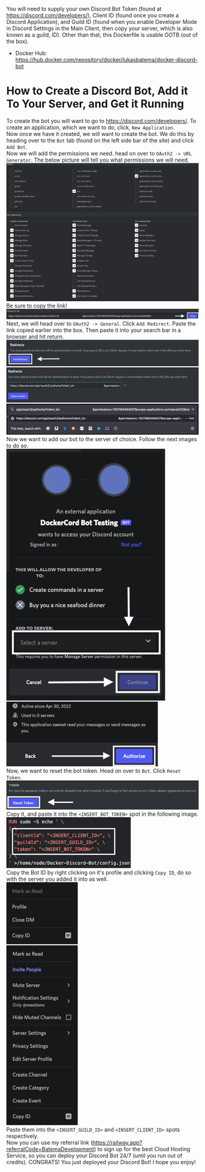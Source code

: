 You will need to supply your own Discord Bot Token (found at https://discord.com/developers/), Client ID (found once you create a Discord Application), and Guild ID (found when you enable Developer Mode in Discord Settings in the Main Client, then copy your server, which is also known as a guild, ID). Other than that, this Dockerfile is usable OOTB (out of the box).

- Docker Hub: https://hub.docker.com/repository/docker/lukasbatema/docker-discord-bot

# How to Create a Discord Bot, Add it To Your Server, and Get it Running
To create the bot you will want to go to https://discord.com/developers/. To create an application, which we want to do, click, `New Application`.
<br>
Now once we have it created, we will want to create the bot. We do this by heading over to the `Bot` tab (found on the left side bar of the site) and click `Add Bot`.
<br>
Now we will add the permissions we need. head on over to `OAuth2 -> URL Generator`. The below picture will tell you what permissions we will need.
<br>
<img src="tutorial_images/OAuth2Permissions.png" />
<br>
Be sure to copy the link!
<br>
<img src="tutorial_images/OAuth2GeneratedURLCopyButton.png" />
<br>
Next, we will head over to `OAuth2 -> General`. Click `Add Redirect`. Paste the link copied earlier into the box. Then paste it into your search bar in a browser and hit return.
<br>
<img src="tutorial_images/AddOAuth2Redirect.png" />
<br>
<img src="tutorial_images/PasteOAuth2URL.png" />
<br>
<img src="tutorial_images/PasteOAuthURLIntoSearchBar.png" />
<br>
Now we want to add our bot to the server of choice. Follow the next images to do so.
<br>
<img src="tutorial_images/AddBotToServer.png" />
<br>
<img src="tutorial_images/AuthoriseBot.png" />
<br>
Now, we want to reset the bot token. Head on over to `Bot`. Click `Reset Token`.
<br>
<img src="tutorial_images/ResetToken.png" />
<br>
Copy it, and paste it into the `<INSERT_BOT_TOKEN>` spot in the following image.
<br>
<img src="tutorial_images/InsertIDs.png" />
<br>
Copy the Bot ID by right clicking on it's profile and clicking `Copy ID`, do so with the server you added it into as well.
<br>
<img src="tutorial_images/CopyBotID.png" />
<br>
<img src="tutorial_images/CopyServerID.png" />
<br>
Paste them into the `<INSERT_GUILD_ID>` and `<INSERT_CLIENT_ID>` spots respectively.
<br>
Now you can use my referral link (https://railway.app?referralCode=BatemaDevelopment) to sign up for the best Cloud Hosting Service, so you can deploy your Discord Bot 24/7 (until you run out of credits). CONGRATS! You just deployed your Discord Bot! I hope you enjoy!